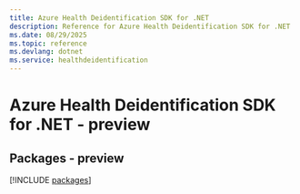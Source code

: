 ```yaml
---
title: Azure Health Deidentification SDK for .NET
description: Reference for Azure Health Deidentification SDK for .NET
ms.date: 08/29/2025
ms.topic: reference
ms.devlang: dotnet
ms.service: healthdeidentification
---
```

# Azure Health Deidentification SDK for .NET - preview
## Packages - preview
[!INCLUDE [packages](health-deidentification-index.md)]